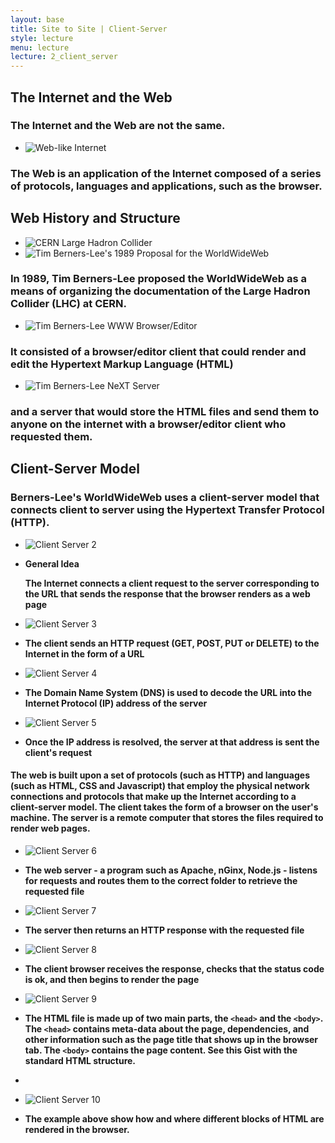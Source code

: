 ```yaml
---
layout: base
title: Site to Site | Client-Server
style: lecture
menu: lecture
lecture: 2_client_server
---
```

## The Internet and the Web

### The Internet and the Web are not the same.

*	![Web-like Internet](https://raw.github.com/site2site/site2site.github.io/master/images/lectures/week2/imageOfTheInternet_650px.png)

### The Web is an application of the Internet composed of a series of protocols, languages and applications, such as the browser.

## Web History and Structure

*	![CERN Large Hadron Collider](http://www.webassite.com/lectures/img/CERN_LHCaerialwest.jpg)
*	![Tim Berners-Lee's 1989 Proposal for the WorldWideWeb](http://info.cern.ch/images/proposal.gif)

### In 1989, Tim Berners-Lee proposed the WorldWideWeb as a means of organizing the documentation of the Large Hadron Collider (LHC) at CERN.

*	![Tim Berners-Lee WWW Browser/Editor](http://www.webassite.com/lectures/img/1989_NextEditorBW.gif)

### It consisted of a browser/editor client that could render and edit the Hypertext Markup Language (HTML)


*	![Tim Berners-Lee NeXT Server](http://www.webassite.com/lectures/img/1989_TBL_NeXT.jpg)

### and a server that would store the HTML files and send them to anyone on the internet with a browser/editor client who requested them.


## Client-Server Model

### Berners-Lee's WorldWideWeb uses a client-server model that connects client to server using the Hypertext Transfer Protocol (HTTP).

*   ![Client Server 2](https://raw.github.com/site2site/site2site.github.io/master/images/lectures/client-server-model/client-server-2.gif)

*   __General Idea__
	
	__The Internet connects a client request to the server corresponding to the URL that sends the response that the browser renders as a web page__

*   ![Client Server 3](https://raw.github.com/site2site/site2site.github.io/master/images/lectures/client-server-model/client-server-3.gif)

*	__The client sends an HTTP request (GET, POST, PUT or DELETE) to the Internet in the form of a URL__

*   ![Client Server 4](https://raw.github.com/site2site/site2site.github.io/master/images/lectures/client-server-model/client-server-4.gif)

*	__The Domain Name System (DNS) is used to decode the URL into the Internet Protocol (IP) address of the server__

*	![Client Server 5](https://raw.github.com/site2site/site2site.github.io/master/images/lectures/client-server-model/client-server-5.gif)

*	__Once the IP address is resolved, the server at that address is sent the client's request__


#### The web is built upon a set of protocols (such as HTTP) and languages (such as HTML, CSS and Javascript) that employ the physical network connections and protocols that make up the Internet according to a client-server model. The client takes the form of a browser on the user's machine. The server is a remote computer that stores the files required to render web pages.


*	![Client Server 6](https://raw.github.com/site2site/site2site.github.io/master/images/lectures/client-server-model/client-server-6.gif)

*	__The web server - a program such as Apache, nGinx, Node.js - listens for requests and routes them to the correct folder to retrieve the requested file__

*	![Client Server 7](https://raw.github.com/site2site/site2site.github.io/master/images/lectures/client-server-model/client-server-7.gif)

*	__The server then returns an HTTP response with the requested file__

*	![Client Server 8](https://raw.github.com/site2site/site2site.github.io/master/images/lectures/client-server-model/client-server-8.gif)

*	__The client browser receives the response, checks that the status code is ok, and then begins to render the page__

*	![Client Server 9](https://raw.github.com/site2site/site2site.github.io/master/images/lectures/client-server-model/client-server-9.gif)

*	__The HTML file is made up of two main parts, the `<head>` and the `<body>`. The `<head>` contains meta-data about the page, dependencies, and other information such as the page title that shows up in the browser tab. The `<body>` contains the page content. See this Gist with the standard HTML structure.__

*	<script src="https://gist.github.com/troyth/4699954.js"></script>

*	![Client Server 10](https://raw.github.com/site2site/site2site.github.io/master/images/lectures/client-server-model/client-server-10.gif)

*	__The example above show how and where different blocks of HTML are rendered in the browser.__